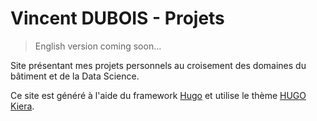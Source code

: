 # Vincent DUBOIS - Projets

> English version coming soon...

Site présentant mes projets personnels au croisement des domaines du bâtiment et de la Data Science.

Ce site est généré à l'aide du framework [Hugo](https://gohugo.io/) et utilise le thème [HUGO Kiera](https://themes.gohugo.io/themes/hugo-kiera/).
